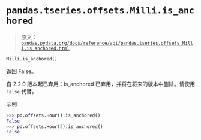 # `pandas.tseries.offsets.Milli.is_anchored`

> 原文：[`pandas.pydata.org/docs/reference/api/pandas.tseries.offsets.Milli.is_anchored.html`](https://pandas.pydata.org/docs/reference/api/pandas.tseries.offsets.Milli.is_anchored.html)

```py
Milli.is_anchored()
```

返回 False。

自 2.2.0 版本起已弃用：is_anchored 已弃用，并将在将来的版本中删除。请使用 `False` 代替。

示例

```py
>>> pd.offsets.Hour().is_anchored()
False
>>> pd.offsets.Hour(2).is_anchored()
False 
```
